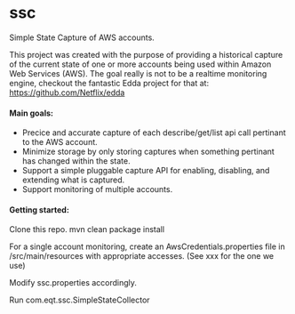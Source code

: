 ssc
===

Simple State Capture of AWS accounts.

This project was created with the purpose of providing a historical capture of the current state of one or more accounts being used within Amazon Web Services (AWS).  The goal really is not to be a realtime monitoring engine, checkout the fantastic Edda project for that at: https://github.com/Netflix/edda

#### Main goals: 
* Precice and accurate capture of each describe/get/list api call pertinant to the AWS account.
* Minimize storage by only storing captures when something pertinant has changed within the state.
* Support a simple pluggable capture API for enabling, disabling, and extending what is captured.
* Support monitoring of multiple accounts.

#### Getting started:

Clone this repo.
mvn clean package install

For a single account monitoring, create an AwsCredentials.properties file in /src/main/resources with appropriate accesses. (See xxx for the one we use)

Modify ssc.properties accordingly.

Run com.eqt.ssc.SimpleStateCollector
